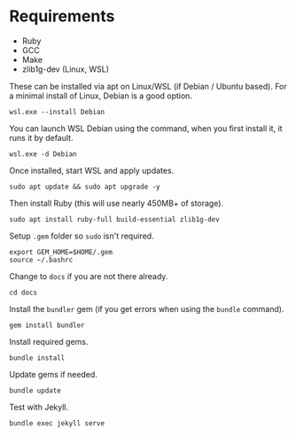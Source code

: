 # Requirements

- Ruby
- GCC
- Make
- zlib1g-dev (Linux, WSL)

These can be installed via apt on Linux/WSL (if Debian / Ubuntu based). For a minimal install of Linux, Debian is a good option.

```
wsl.exe --install Debian
```

You can launch WSL Debian using the command, when you first install it, it runs it by default.

```
wsl.exe -d Debian
```

Once installed, start WSL and apply updates.

```
sudo apt update && sudo apt upgrade -y
```

Then install Ruby (this will use nearly 450MB+ of storage).

```
sudo apt install ruby-full build-essential zlib1g-dev
```

Setup `.gem` folder so `sudo` isn't required.

```
export GEM_HOME=$HOME/.gem
source ~/.bashrc
```

Change to `docs` if you are not there already.

```
cd docs
```

Install the `bundler` gem (if you get errors when using the `bundle` command).

```
gem install bundler
```

Install required gems.

```
bundle install
```

Update gems if needed.

```
bundle update
```

Test with Jekyll.

```
bundle exec jekyll serve
```